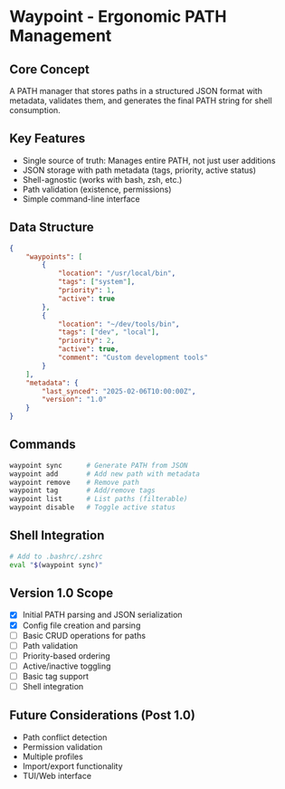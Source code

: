 # Waypoint - Ergonomic PATH Management

## Core Concept

A PATH manager that stores paths in a structured JSON format with
metadata, validates them, and generates the final PATH string for shell
consumption.

## Key Features

- Single source of truth: Manages entire PATH, not just user additions
- JSON storage with path metadata (tags, priority, active status)
- Shell-agnostic (works with bash, zsh, etc.)
- Path validation (existence, permissions)
- Simple command-line interface

## Data Structure

```json
{
    "waypoints": [
        {
            "location": "/usr/local/bin",
            "tags": ["system"],
            "priority": 1,
            "active": true
        },
        {
            "location": "~/dev/tools/bin",
            "tags": ["dev", "local"],
            "priority": 2,
            "active": true,
            "comment": "Custom development tools"
        }
    ],
    "metadata": {
        "last_synced": "2025-02-06T10:00:00Z",
        "version": "1.0"
    }
}
```

## Commands

```bash
waypoint sync      # Generate PATH from JSON
waypoint add       # Add new path with metadata
waypoint remove    # Remove path
waypoint tag       # Add/remove tags
waypoint list      # List paths (filterable)
waypoint disable   # Toggle active status
```

## Shell Integration

```bash
# Add to .bashrc/.zshrc
eval "$(waypoint sync)"
```

## Version 1.0 Scope

- [x] Initial PATH parsing and JSON serialization
- [x] Config file creation and parsing
- [ ] Basic CRUD operations for paths
- [ ] Path validation
- [ ] Priority-based ordering
- [ ] Active/inactive toggling
- [ ] Basic tag support
- [ ] Shell integration

## Future Considerations (Post 1.0)

- Path conflict detection
- Permission validation
- Multiple profiles
- Import/export functionality
- TUI/Web interface
